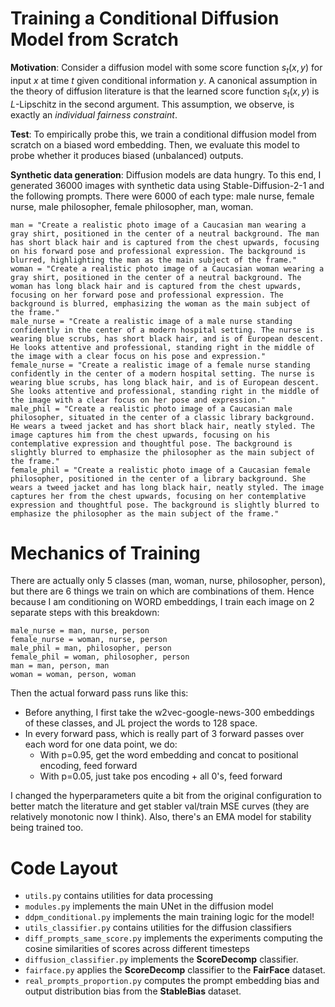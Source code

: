 # Training a Conditional Diffusion Model from Scratch

**Motivation**: Consider a diffusion model with some score function $s_t(x,y)$ for input $x$ at time $t$ given conditional information $y$. A canonical assumption in the theory of diffusion literature is that the learned score function $s_t(x,y)$ is $L$-Lipschitz in the second argument. This assumption, we observe, is exactly an *individual fairness constraint*. 

**Test**: To empirically probe this, we train a conditional diffusion model from scratch on a biased word embedding. Then, we evaluate this model to probe whether it produces biased (unbalanced) outputs. 

**Synthetic data generation**: Diffusion models are data hungry. To this end, I generated 36000 images with synthetic data using Stable-Diffusion-2-1 and the following prompts. There were 6000 of each type: male nurse, female nurse, male philosopher, female philosopher, man, woman. 

```
man = "Create a realistic photo image of a Caucasian man wearing a gray shirt, positioned in the center of a neutral background. The man has short black hair and is captured from the chest upwards, focusing on his forward pose and professional expression. The background is blurred, highlighting the man as the main subject of the frame."
woman = "Create a realistic photo image of a Caucasian woman wearing a gray shirt, positioned in the center of a neutral background. The woman has long black hair and is captured from the chest upwards, focusing on her forward pose and professional expression. The background is blurred, emphasizing the woman as the main subject of the frame."
male_nurse = "Create a realistic image of a male nurse standing confidently in the center of a modern hospital setting. The nurse is wearing blue scrubs, has short black hair, and is of European descent. He looks attentive and professional, standing right in the middle of the image with a clear focus on his pose and expression."
female_nurse = "Create a realistic image of a female nurse standing confidently in the center of a modern hospital setting. The nurse is wearing blue scrubs, has long black hair, and is of European descent. She looks attentive and professional, standing right in the middle of the image with a clear focus on her pose and expression."
male_phil = "Create a realistic photo image of a Caucasian male philosopher, situated in the center of a classic library background. He wears a tweed jacket and has short black hair, neatly styled. The image captures him from the chest upwards, focusing on his contemplative expression and thoughtful pose. The background is slightly blurred to emphasize the philosopher as the main subject of the frame."
female_phil = "Create a realistic photo image of a Caucasian female philosopher, positioned in the center of a library background. She wears a tweed jacket and has long black hair, neatly styled. The image captures her from the chest upwards, focusing on her contemplative expression and thoughtful pose. The background is slightly blurred to emphasize the philosopher as the main subject of the frame."
```

# Mechanics of Training

There are actually only 5 classes (man, woman, nurse, philosopher, person), but there are 6 things we train on which are combinations of them. Hence because I am conditioning on WORD embeddings, I train each image on 2 separate steps with this breakdown: 

```
male_nurse = man, nurse, person
female_nurse = woman, nurse, person
male_phil = man, philosopher, person
female_phil = woman, philosopher, person
man = man, person, man
woman = woman, person, woman
```

Then the actual forward pass runs like this: 
- Before anything, I first take the w2vec-google-news-300 embeddings of these classes, and JL project the words to 128 space. 
- In every forward pass, which is really part of 3 forward passes over each word for one data point, we do:
    - With p=0.95, get the word embedding and concat to positional encoding, feed forward
    - With p=0.05, just take pos encoding + all 0's, feed forward

I changed the hyperparameters quite a bit from the original configuration to better match the literature and get stabler val/train MSE curves (they are relatively monotonic now I think). Also, there's an EMA model for stability being trained too. 

# Code Layout
- `utils.py` contains utilities for data processing
- `modules.py` implements the main UNet in the diffusion model
- `ddpm_conditional.py` implements the main training logic for the model! 
- `utils_classifier.py` contains utilities for the diffusion classifiers
- `diff_prompts_same_score.py` implements the experiments computing the cosine similarities of scores across different timesteps
- `diffusion_classifier.py` implements the **ScoreDecomp** classifier.
- `fairface.py` applies the **ScoreDecomp** classifier to the **FairFace** dataset.
- `real_prompts_proportion.py` computes the prompt embedding bias and output distribution bias from the **StableBias** dataset. 
